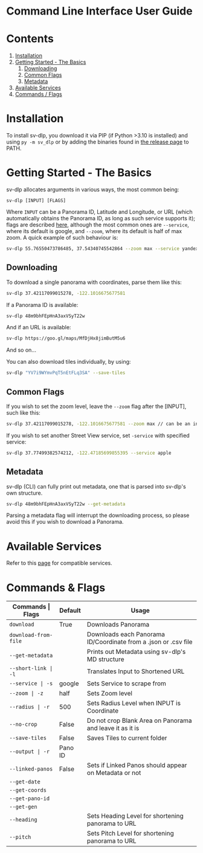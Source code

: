 # Command Line Interface User Guide

# Contents
1. [Installation](https://github.com/juanpisss/sv-dlp/wiki/Command-Line-Interface---User-Guide#installation)
2. [Getting Started - The Basics](https://github.com/juanpisss/sv-dlp/wiki/Command-Line-Interface---User-Guide#getting-started)
    1. [Downloading](https://github.com/juanpisss/sv-dlp/wiki/Command-Line-Interface---User-Guide#downloading)
    2. [Common Flags](https://github.com/juanpisss/sv-dlp/wiki/Command-Line-Interface---User-Guide#common-flags)
    3. [Metadata](https://github.com/juanpisss/sv-dlp/wiki/Command-Line-Interface---User-Guide#metadata)
3. [Available Services]()
4. [Commands / Flags](https://github.com/juanpisss/sv-dlp/wiki/Command-Line-Interface---User-Guide#commands--flags)

# Installation
To install sv-dlp, you download it via PIP (if Python >3.10 is installed) 
and using `py -m sv_dlp` or by adding the binaries found in 
[the release page](https://github.com/juanpisss/sv-dlp/releases) to PATH.

# Getting Started - The Basics
sv-dlp allocates arguments in various ways, the most common being:
```
sv-dlp [INPUT] [FLAGS]
```
Where `INPUT` can be a Panorama ID, Latitude and Longitude, or URL (which automatically
obtains the Panorama ID, as long as such service supports it); flags are described 
[here](https://github.com/juanpisss/sv-dlp/wiki/Command-Line-Interface---User-Guide#commands--flags), 
although the most common ones are ``--service``, where its default is google, 
and ``--zoom``, where its default is half of max zoom.
A quick example of such behaviour is:
```bash
sv-dlp 55.76550473786485, 37.54340745542864 --zoom max --service yandex
```

## Downloading
To download a single panorama with coordinates, parse them like this:
```bash
sv-dlp 37.42117099015278, -122.1016675677581
```
If a Panorama ID is available:
```bash
sv-dlp 48m9bhFEpHnA3axVSyT22w
```
And if an URL is available:
```bash
sv-dlp https://goo.gl/maps/MfDjHx8jimButM5u6
```
And so on...

You can also download tiles individually, by using:
```bash
sv-dlp "YV7i9WYmvPqT5nEtFLq3SA" --save-tiles
```

## Common Flags
If you wish to set the zoom level, leave the ``--zoom`` flag after the [INPUT], such like this:
```bash
sv-dlp 37.42117099015278, -122.1016675677581 --zoom max // can be an integer as well
```
If you wish to set another Street View service, set ``-service`` with specified service:
```bash
sv-dlp 37.77499382574212, -122.47185699855395 --service apple
```

## Metadata
sv-dlp (CLI) can fully print out metadata, one that is parsed into sv-dlp's own structure.
```bash
sv-dlp 48m9bhFEpHnA3axVSyT22w --get-metadata
```
Parsing a metadata flag will interrupt the downloading process, so please avoid this if you
wish to download a Panorama.

# Available Services
Refer to this [page]() for compatible services.

# Commands & Flags
|   Commands \| Flags  | Default |                              Usage                              |
|----------------------|---------|-----------------------------------------------------------------|
| `download`           | True    | Downloads Panorama                                              |
| `download-from-file` |         | Downloads each Panorama ID/Coordinate from a .json or .csv file |
| `--get-metadata`     |         | Prints out Metadata using sv-dlp's MD structure                 |
| `--short-link \| -l` |         | Translates Input to Shortened URL                               |
| `--service \| -s`    | google  | Sets Service to scrape from                                     |
| `--zoom \| -z`       | half    | Sets Zoom level                                                 |
| `--radius \| -r`     | 500     | Sets Radius Level when INPUT is Coordinate                      |
| `--no-crop`          | False   | Do not crop Blank Area on Panorama and leave it as it is        |
| `--save-tiles`       | False   | Saves Tiles to current folder                                   |
| `--output \| -r`     | Pano ID |                                                                 |
| `--linked-panos`     | False   | Sets if Linked Panos should appear on Metadata or not           |
| `--get-date`         |         |                                                                 |
| `--get-coords`       |         |                                                                 |
| `--get-pano-id`      |         |                                                                 |
| `--get-gen`          |         |                                                                 |
| `--heading`          |         | Sets Heading Level for shortening panorama to URL               |
| `--pitch`            |         | Sets Pitch Level for shortening panorama to URL                 |
